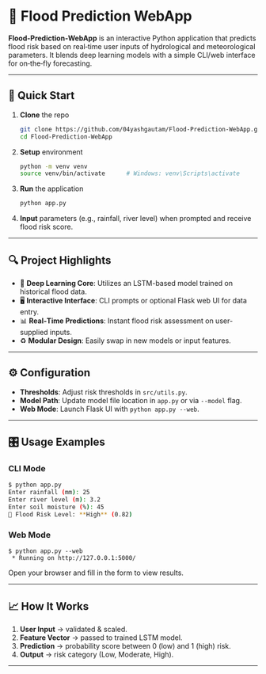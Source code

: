 # 🌊 Flood Prediction WebApp

**Flood-Prediction-WebApp** is an interactive Python application that predicts flood risk based on real‑time user inputs of hydrological and meteorological parameters. It blends deep learning models with a simple CLI/web interface for on‑the‑fly forecasting.

---

## 🚀 Quick Start

1. **Clone** the repo  
   ```bash
   git clone https://github.com/04yashgautam/Flood-Prediction-WebApp.git
   cd Flood-Prediction-WebApp
   ```
2. **Setup** environment  
   ```bash
   python -m venv venv
   source venv/bin/activate      # Windows: venv\Scripts\activate
   ```
3. **Run** the application  
   ```bash
   python app.py
   ```
4. **Input** parameters (e.g., rainfall, river level) when prompted and receive flood risk score.

---

## 🔍 Project Highlights

- 🧠 **Deep Learning Core**: Utilizes an LSTM-based model trained on historical flood data.  
- 🖥️ **Interactive Interface**: CLI prompts or optional Flask web UI for data entry.  
- 📊 **Real‑Time Predictions**: Instant flood risk assessment on user-supplied inputs.  
- ♻️ **Modular Design**: Easily swap in new models or input features.

---

## ⚙️ Configuration

- **Thresholds**: Adjust risk thresholds in `src/utils.py`.  
- **Model Path**: Update model file location in `app.py` or via `--model` flag.  
- **Web Mode**: Launch Flask UI with `python app.py --web`.

---

## 🎛️ Usage Examples

### CLI Mode
```bash
$ python app.py
Enter rainfall (mm): 25
Enter river level (m): 3.2
Enter soil moisture (%): 45
🚨 Flood Risk Level: **High** (0.82)
```

### Web Mode
```
$ python app.py --web
 * Running on http://127.0.0.1:5000/
```
Open your browser and fill in the form to view results.

---

## 📈 How It Works

1. **User Input** → validated & scaled.  
2. **Feature Vector** → passed to trained LSTM model.  
3. **Prediction** → probability score between 0 (low) and 1 (high) risk.  
4. **Output** → risk category (Low, Moderate, High).

---
